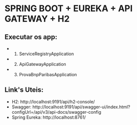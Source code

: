 # SPRING BOOT + EUREKA + API GATEWAY + H2

## Executar os app:
- 1. ServiceRegistryApplication
- 2. ApiGatewayApplication
- 3. ProvaBnpParibasApplication

## Link's Uteis:
- H2: http://localhost:9191/api/h2-console/
- Swagger:  http://localhost:9191/api/swagger-ui/index.html?configUrl=/api/v3/api-docs/swagger-config
- Spring Eureka: http://localhost:8761/
